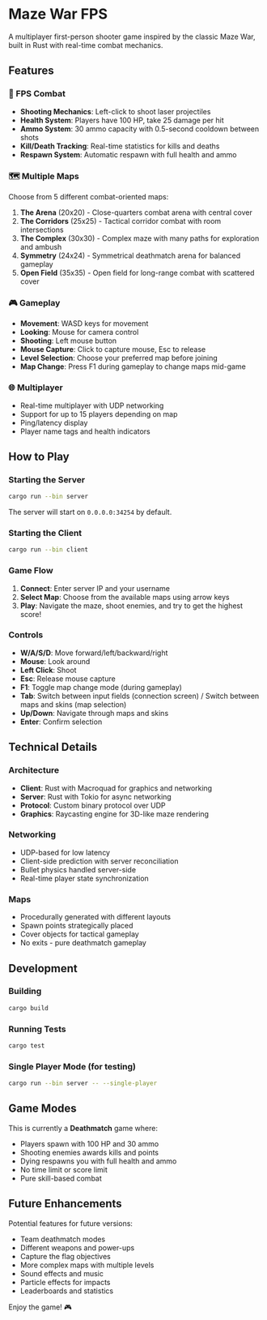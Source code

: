 # Maze War FPS

A multiplayer first-person shooter game inspired by the classic Maze War, built in Rust with real-time combat mechanics.

## Features

### 🎯 FPS Combat
- **Shooting Mechanics**: Left-click to shoot laser projectiles
- **Health System**: Players have 100 HP, take 25 damage per hit
- **Ammo System**: 30 ammo capacity with 0.5-second cooldown between shots
- **Kill/Death Tracking**: Real-time statistics for kills and deaths
- **Respawn System**: Automatic respawn with full health and ammo

### 🗺️ Multiple Maps
Choose from 5 different combat-oriented maps:

1. **The Arena** (20x20) - Close-quarters combat arena with central cover
2. **The Corridors** (25x25) - Tactical corridor combat with room intersections
3. **The Complex** (30x30) - Complex maze with many paths for exploration and ambush
4. **Symmetry** (24x24) - Symmetrical deathmatch arena for balanced gameplay
5. **Open Field** (35x35) - Open field for long-range combat with scattered cover

### 🎮 Gameplay
- **Movement**: WASD keys for movement
- **Looking**: Mouse for camera control
- **Shooting**: Left mouse button
- **Mouse Capture**: Click to capture mouse, Esc to release
- **Level Selection**: Choose your preferred map before joining
- **Map Change**: Press F1 during gameplay to change maps mid-game

### 🌐 Multiplayer
- Real-time multiplayer with UDP networking
- Support for up to 15 players depending on map
- Ping/latency display
- Player name tags and health indicators

## How to Play

### Starting the Server
```bash
cargo run --bin server
```
The server will start on `0.0.0.0:34254` by default.

### Starting the Client
```bash
cargo run --bin client
```

### Game Flow
1. **Connect**: Enter server IP and your username
2. **Select Map**: Choose from the available maps using arrow keys
3. **Play**: Navigate the maze, shoot enemies, and try to get the highest score!

### Controls
- **W/A/S/D**: Move forward/left/backward/right
- **Mouse**: Look around
- **Left Click**: Shoot
- **Esc**: Release mouse capture
- **F1**: Toggle map change mode (during gameplay)
- **Tab**: Switch between input fields (connection screen) / Switch between maps and skins (map selection)
- **Up/Down**: Navigate through maps and skins
- **Enter**: Confirm selection

## Technical Details

### Architecture
- **Client**: Rust with Macroquad for graphics and networking
- **Server**: Rust with Tokio for async networking
- **Protocol**: Custom binary protocol over UDP
- **Graphics**: Raycasting engine for 3D-like maze rendering

### Networking
- UDP-based for low latency
- Client-side prediction with server reconciliation
- Bullet physics handled server-side
- Real-time player state synchronization

### Maps
- Procedurally generated with different layouts
- Spawn points strategically placed
- Cover objects for tactical gameplay
- No exits - pure deathmatch gameplay

## Development

### Building
```bash
cargo build
```

### Running Tests
```bash
cargo test
```

### Single Player Mode (for testing)
```bash
cargo run --bin server -- --single-player
```

## Game Modes

This is currently a **Deathmatch** game where:
- Players spawn with 100 HP and 30 ammo
- Shooting enemies awards kills and points
- Dying respawns you with full health and ammo
- No time limit or score limit
- Pure skill-based combat

## Future Enhancements

Potential features for future versions:
- Team deathmatch modes
- Different weapons and power-ups
- Capture the flag objectives
- More complex maps with multiple levels
- Sound effects and music
- Particle effects for impacts
- Leaderboards and statistics

Enjoy the game! 🎮
